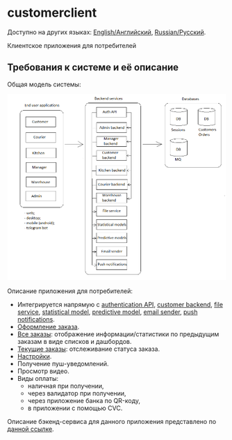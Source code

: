 # customerclient

Доступно на других языках: [English/Английский](customerclient.md), [Russian/Русский](customerclient.ru.md). 

Клиентское приложения для потребителей 

## Требования к системе и её описание 

Общая модель системы: 

![system_overall](../img/system_overall.png)

Описание приложения для потребителей: 
- Интегрируется напрямую с [authentication API](../backend/authbackend.ru.md), [customer backend](../backend/customerbackend.ru.md), [file service](../backend/fileservice.ru.md), [statistical model](../backend/statisticalmodel.ru.md), [predictive model](../backend/predictivemodel.ru.md), [email sender](../backend/emailsender.ru.md), [push notifications](../backend/pushnotifications.ru.md).
- [Оформление заказа](processes/customer.makeorder.ru.md).
- [Все заказы](processes/customer.orders.ru.md): отображение информации/статистики по предыдущим заказам в виде списков и дашбордов.
- [Текущие заказы](processes/customer.pendingorders.ru.md): отслеживание статуса заказа.
- [Настройки](processes/customer.settings.ru.md).
- Получение пуш-уведомлений.
- Просмотр видео.
- Виды оплаты:
    - наличная при получении, 
    - через валидатор при получении, 
    - через приложение банка по QR-коду,
    - в приложении с помощью CVC.

Описание бэкенд-сервиса для данного приложения представлено по [данной ссылке](../backend/customerbackend.ru.md).
